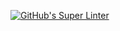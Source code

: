 [![GitHub's Super Linter](https://github.com/ICS2O-Programming-Joseph-K/Unit3-03-HTML-VolumeSphere/workflows/GitHub's%20Super%20Linter/badge.svg)](https://github.com/ICS2O-Programming-Joseph-K/Unit3-03-HTML-VolumeSphere/actions)